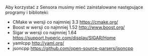 Aby korzystać z Sensora musimy mieć zainstalowane następujące programy i biblioteki:
- CMake w wersji co najmniej 3.3
https://cmake.org/
- Boost w wersji co najmniej 1.52
http://www.boost.org/
- Sigar w wersji co najmniej 1.64
https://support.hyperic.com/display/SIGAR/Home
- yamlcpp
http://yaml.org/
- jsoncpp
https://github.com/open-source-parsers/jsoncpp